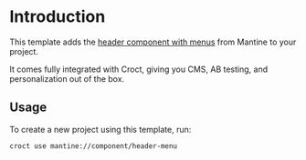 # Introduction

This template adds the [header component with menus](https://ui.mantine.dev/category/headers/?utm_source=croct#header-menu) from Mantine to your project.

It comes fully integrated with Croct, giving you CMS, AB testing, and personalization out of the box.

## Usage

To create a new project using this template, run:

```croct-cmd
croct use mantine://component/header-menu
```
